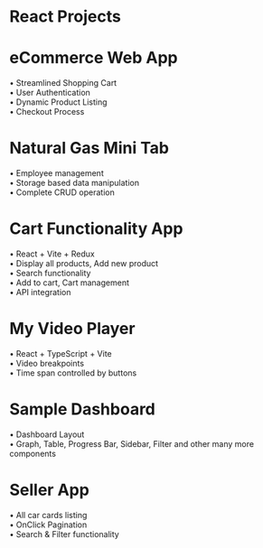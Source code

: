 # React Projects

# eCommerce Web App
• Streamlined Shopping Cart    
• User Authentication    
• Dynamic Product Listing    
• Checkout Process    

# Natural Gas Mini Tab
• Employee management    
• Storage based data manipulation    
• Complete CRUD operation    

# Cart Functionality App
• React + Vite + Redux    
• Display all products, Add new product    
• Search functionality    
• Add to cart, Cart management    
• API integration    

# My Video Player
• React + TypeScript + Vite    
• Video breakpoints    
• Time span controlled by buttons    

# Sample Dashboard
• Dashboard Layout    
• Graph, Table, Progress Bar, Sidebar, Filter and other many more components    

# Seller App
• All car cards listing    
• OnClick Pagination    
• Search & Filter functionality    
